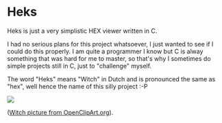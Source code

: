 # Heks


Heks is just a very simplistic HEX viewer written in C.

I had no serious plans for this project whatsoever, I just wanted to see if I could do this properly. I am quite a programmer I know but C is alway something that was hard for me to master, so that's why I sometimes do simple projects still in C, just to "challenge" myself.



The word "Heks" means "Witch" in Dutch and is pronounced the same as "hex", well hence the name of this silly project :-P

![](https://openclipart.org/image/2400px/svg_to_png/141931/1307032260.png)


([Witch picture from OpenClipArt.org](https://openclipart.org/detail/141931/witch)).
